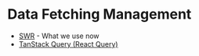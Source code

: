 # Data Fetching Management

- [SWR](https://swr.vercel.app/) - What we use now
- [TanStack Query (React Query)](https://tanstack.com/query/)
